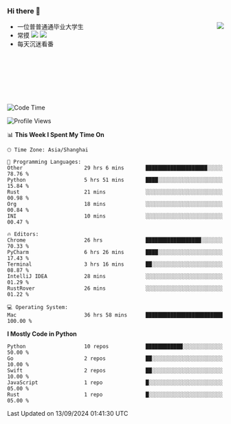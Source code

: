 ### Hi there 👋


<a href="https://github.com/yanlc39">
  <img align="right" src="https://github-readme-stats.vercel.app/api?username=yanlc39&show_icons=true&hide_border=true&icon_color=586069&title_color=a0a9af">
</a>

- 一位普普通通毕业大学生
- 常摸 ![](https://img.shields.io/badge/-Python-3e74a2?style=flat-square&logo=Python&logoColor=fff) ![](https://img.shields.io/badge/-C%2B%2B-brightgreen?style=flat-square)
- 每天沉迷看番



<br><br><br><br><br><br>


<!--START_SECTION:waka-->
![Code Time](http://img.shields.io/badge/Code%20Time-334%20hrs%2018%20mins-blue)

![Profile Views](http://img.shields.io/badge/Profile%20Views-0-blue)

📊 **This Week I Spent My Time On** 

```text
🕑︎ Time Zone: Asia/Shanghai

💬 Programming Languages: 
Other                    29 hrs 6 mins       ████████████████████░░░░░   78.76 % 
Python                   5 hrs 51 mins       ████░░░░░░░░░░░░░░░░░░░░░   15.84 % 
Rust                     21 mins             ░░░░░░░░░░░░░░░░░░░░░░░░░   00.98 % 
Org                      18 mins             ░░░░░░░░░░░░░░░░░░░░░░░░░   00.84 % 
INI                      10 mins             ░░░░░░░░░░░░░░░░░░░░░░░░░   00.47 % 

🔥 Editors: 
Chrome                   26 hrs              ██████████████████░░░░░░░   70.33 % 
PyCharm                  6 hrs 26 mins       ████░░░░░░░░░░░░░░░░░░░░░   17.43 % 
Terminal                 3 hrs 16 mins       ██░░░░░░░░░░░░░░░░░░░░░░░   08.87 % 
IntelliJ IDEA            28 mins             ░░░░░░░░░░░░░░░░░░░░░░░░░   01.29 % 
RustRover                26 mins             ░░░░░░░░░░░░░░░░░░░░░░░░░   01.22 % 

💻 Operating System: 
Mac                      36 hrs 58 mins      █████████████████████████   100.00 % 
```

**I Mostly Code in Python** 

```text
Python                   10 repos            ████████████░░░░░░░░░░░░░   50.00 % 
Go                       2 repos             ██░░░░░░░░░░░░░░░░░░░░░░░   10.00 % 
Swift                    2 repos             ██░░░░░░░░░░░░░░░░░░░░░░░   10.00 % 
JavaScript               1 repo              █░░░░░░░░░░░░░░░░░░░░░░░░   05.00 % 
Rust                     1 repo              █░░░░░░░░░░░░░░░░░░░░░░░░   05.00 % 
```




 Last Updated on 13/09/2024 01:41:30 UTC
<!--END_SECTION:waka-->
